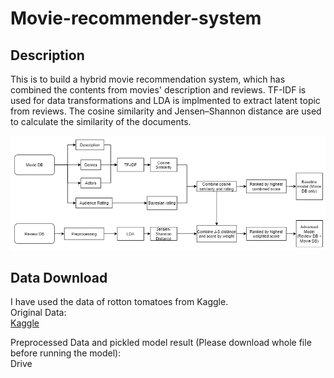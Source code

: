 # Movie-recommender-system


## Description
This is to build a hybrid movie recommendation system, which has combined the contents from movies' description and reviews. TF-IDF is used for data transformations and LDA is implmented to extract latent topic from reviews. The cosine similarity and Jensen–Shannon distance are used to calculate the similarity of the documents.

![Flowchart](/images/flowchart.png)

## Data Download
I have used the data of rotton tomatoes from Kaggle.  
Original Data:  
[Kaggle](https://www.kaggle.com/stefanoleone992/rotten-tomatoes-movies-and-critic-reviews-dataset)

Preprocessed Data and pickled model result (Please download whole file before running the model):  
Drive
